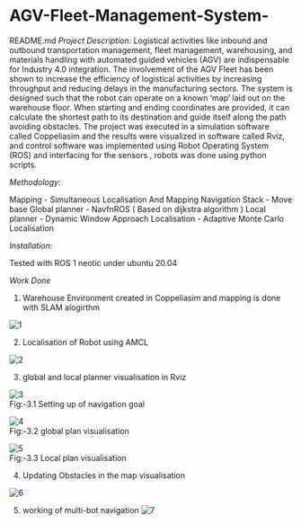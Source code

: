 # AGV-Fleet-Management-System-
README.md 
*Project Description:*
      Logistical activities like inbound and outbound transportation management, fleet 
management, warehousing, and materials handling with automated guided vehicles (AGV) are 
indispensable for Industry 4.0 integration. The involvement of the AGV Fleet has been shown to 
increase the efficiency of logistical activities by increasing throughput and reducing delays in the 
manufacturing sectors. The system is designed such that the robot can operate on a known ‘map’ 
laid out on the warehouse floor. When starting and ending coordinates are provided, it can calculate 
the shortest path to its destination and guide itself along the path avoiding obstacles. The project 
was executed in a simulation software called Coppeliasim and the results were visualized in 
software called Rviz, and control software was implemented using Robot Operating System (ROS) 
and interfacing for the sensors , robots
was done using python scripts. 

*Methodology:*

Mapping - Simultaneous Localisation And Mapping
Navigation Stack - Move base
Global planner - NavfnROS ( Based on dijkstra algorithm )
Local planner - Dynamic Window Approach
Localisation - Adaptive Monte Carlo Localisation

*Installation:*

Tested with ROS 1 neotic under ubuntu 20.04

*Work Done*

1) Warehouse Environment created in Coppeliasim and mapping is done with SLAM alogirthm

![1](https://user-images.githubusercontent.com/104487026/179733376-8b451207-a8e9-4688-8173-e29668ddac0d.png)

2) Localisation of Robot using AMCL

![2](https://user-images.githubusercontent.com/104487026/179733414-6d837463-d253-44cc-9d9e-f1734868c68e.png)


3) global and local planner visualisation in Rviz

![3](https://user-images.githubusercontent.com/104487026/179733447-698a2d45-d0b6-4f49-890c-03c44fe7cb3d.png)<br /> 
Fig:-3.1 Setting up of navigation goal

![4](https://user-images.githubusercontent.com/104487026/179733476-216006a7-7864-49f0-8646-13c0a639dabc.png)<br /> 
Fig:-3.2 global plan visualisation


![5](https://user-images.githubusercontent.com/104487026/179733582-3cda2ff5-bb38-49d6-9420-de4abbdb30b3.png)<br /> 
Fig:-3.3 Local plan visualisation

4) Updating Obstacles in the map visualisation

![6](https://user-images.githubusercontent.com/104487026/179733698-fa67253a-9ad9-4589-bb0f-3d96f8ee6018.png)


5) working of multi-bot navigation
![7](https://user-images.githubusercontent.com/104487026/179733727-c321bfc1-3d59-4952-8516-3db90ec07f7d.png)
